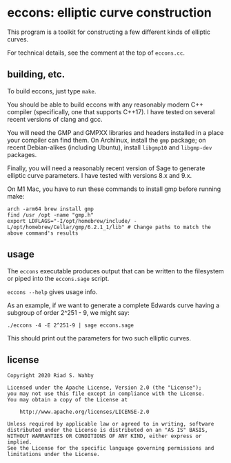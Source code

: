# eccons: elliptic curve construction

This program is a toolkit for constructing a few different kinds of elliptic curves.

For technical details, see the comment at the top of `eccons.cc`.

## building, etc.

To build eccons, just type `make`.

You should be able to build eccons with any reasonably modern C++ compiler
(specifically, one that supports C++17). I have tested on several recent
versions of clang and gcc.

You will need the GMP and GMPXX libraries and headers installed in a place your
compiler can find them. On Archlinux, install the `gmp` package; on recent
Debian-alikes (including Ubuntu), install `libgmp10` and `libgmp-dev` packages.

Finally, you will need a reasonably recent version of Sage to generate elliptic
curve parameters. I have tested with versions 8.x and 9.x.

On M1 Mac, you have to run these commands to install gmp before running make:

```
arch -arm64 brew install gmp
find /usr /opt -name "gmp.h"
export LDFLAGS="-I/opt/homebrew/include/ -L/opt/homebrew/Cellar/gmp/6.2.1_1/lib" # Change paths to match the above command's results
```

## usage

The `eccons` executable produces output that can be written to the filesystem
or piped into the `eccons.sage` script.

`eccons --help` gives usage info.

As an example, if we want to generate a complete Edwards curve
having a subgroup of order 2^251 - 9, we might say:

    ./eccons -4 -E 2^251-9 | sage eccons.sage

This should print out the parameters for two such elliptic curves.

## license

    Copyright 2020 Riad S. Wahby

    Licensed under the Apache License, Version 2.0 (the "License");
    you may not use this file except in compliance with the License.
    You may obtain a copy of the License at

        http://www.apache.org/licenses/LICENSE-2.0

    Unless required by applicable law or agreed to in writing, software
    distributed under the License is distributed on an "AS IS" BASIS,
    WITHOUT WARRANTIES OR CONDITIONS OF ANY KIND, either express or implied.
    See the License for the specific language governing permissions and
    limitations under the License.
